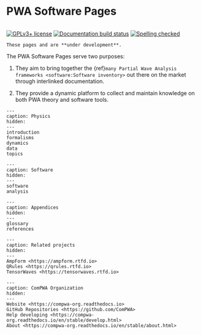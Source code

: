 # PWA Software Pages

```{title} Welcome

```

[![GPLv3+ license](https://img.shields.io/badge/License-GPLv3+-blue.svg)](https://www.gnu.org/licenses/gpl-3.0-standalone.html)
[![Documentation build status](https://readthedocs.org/projects/pwa/badge/?version=latest)](https://pwa.readthedocs.io)
[![Spelling checked](https://img.shields.io/badge/cspell-checked-brightgreen.svg)](https://github.com/streetsidesoftware/cspell/tree/master/packages/cspell)

```{warning}
These pages and are **under development**.
```

The PWA Software Pages serve two purposes:

1. They aim to bring together the
   {ref}`many Partial Wave Analysis frameworks <software:Software inventory>`
   out there on the market through interlinked documentation.

2. They provide a dynamic platform to collect and maintain knowledge on both
   PWA theory and software tools.

```{toctree}
---
caption: Physics
hidden:
---
introduction
formalisms
dynamics
data
topics
```

```{toctree}
---
caption: Software
hidden:
---
software
analysis
```

```{toctree}
---
caption: Appendices
hidden:
---
glossary
references
```

```{toctree}
---
caption: Related projects
hidden:
---
AmpForm <https://ampform.rtfd.io>
QRules <https://qrules.rtfd.io>
TensorWaves <https://tensorwaves.rtfd.io>
```

```{toctree}
---
caption: ComPWA Organization
hidden:
---
Website <https://compwa-org.readthedocs.io>
GitHub Repositories <https://github.com/ComPWA>
Help developing <https://compwa-org.readthedocs.io/en/stable/develop.html>
About <https://compwa-org.readthedocs.io/en/stable/about.html>
```
